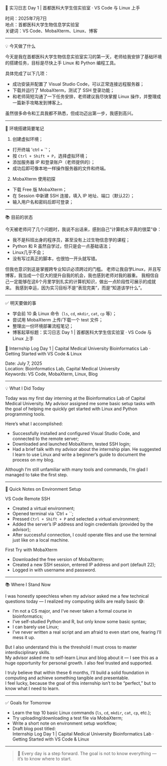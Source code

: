  🧬 实习日志 Day 1 | 首都医科大学生信实验室 · VS Code 与 Linux 上手

时间：2025年7月7日  
地点：首都医科大学生物信息学实验室  
关键词：VS Code、MobaXterm、Linux、博客

---

 💡 今天做了什么

今天是我在首都医科大学生物信息实验室实习的第一天，老师给我安排了基础环境的搭建任务，目标是尽快上手 Linux 和 Python 编程工具。

具体完成了以下几项：
- 成功安装并配置了 Visual Studio Code，可以正常连接远程服务器；
- 下载并运行了 MobaXterm，测试了 SSH 登录功能；
- 和老师简短沟通了一下任务安排，老师建议我尽快掌握 Linux 操作，并整理成一篇新手攻略发到博客上。

虽然很多命令和工具我都不熟悉，但成功迈出第一步，我感到高兴。

---

 🔧 环境搭建简要笔记

 1. 创建虚拟环境；
- 打开终端 'ctrl + `'；
- 按 `Ctrl + Shift + P`，选择虚拟环境；
- 添加服务器 IP 和登录账户（老师提供的）；
- 成功后即可像本地一样操作服务器的文件和终端。

 2. MobaXterm 使用初探
- 下载 Free 版 MobaXterm；
- 在 Session 中新建 SSH 连接，填入 IP 地址、端口（默认22）；
- 输入用户名和密码后即可登录；

---

 📚 目前的状态

今天被老师问了几个问题时，我说不出话来，感到自己“计算机水平真的很菜”😅：

- 我不是科班出身的程序员，甚至没有上过生物信息学的课程；
- Python 和 R 虽然自学过，但只是会一点基础语法；
- Linux几乎不会；
- 没有写过真正的脚本，也很怕一开头就写错。

但我也意识到这是掌握跨专业知识必须跨过的门槛。
老师让我自学Linux，并且写博客，我当成一个巨大的提升自我的机会，我也感到老师对我的器重。
我相信自己一定能够在这6个月里学到扎实的计算机知识，做出一点阶段性可展示的成就来。
我感到幸运，因为实习目标不是“表现完美”，而是“知道该学什么”。

---

 ✅ 明天要做的事

- 学会前 10 条 Linux 命令（`ls`, `cd`, `mkdir`, `cat`, `cp` 等）；
- 尝试用 MobaXterm 上传/下载一个 test 文件；
- 整理出一份环境部署流程笔记；
- 博客起草标题：实习日志 Day 1 | 首都医科大学生信实验室 · VS Code 与 Linux 上手


 🧬 Internship Log Day 1 | Capital Medical University Bioinformatics Lab · Getting Started with VS Code & Linux

Date: July 7, 2025  
Location: Bioinformatics Lab, Capital Medical University  
Keywords: VS Code, MobaXterm, Linux, Blog

---

 💡 What I Did Today

Today was my first day interning at the Bioinformatics Lab of Capital Medical University. My advisor assigned me some basic setup tasks with the goal of helping me quickly get started with Linux and Python programming tools.

Here’s what I accomplished:
- Successfully installed and configured Visual Studio Code, and connected to the remote server;
- Downloaded and launched MobaXterm, tested SSH login;
- Had a brief talk with my advisor about the internship plan. He suggested I learn to use Linux and write a beginner’s guide to document the process on my blog.

Although I’m still unfamiliar with many tools and commands, I’m glad I managed to take the first step.

---

 🔧 Quick Notes on Environment Setup

 VS Code Remote SSH
- Created a virtual environment;
- Opened terminal via `Ctrl + ``;
- Pressed `Ctrl + Shift + P` and selected a virtual environment;
- Added the server’s IP address and login credentials (provided by the advisor);
- After successful connection, I could operate files and use the terminal just like on a local machine.

 First Try with MobaXterm
- Downloaded the free version of MobaXterm;
- Created a new SSH session, entered IP address and port (default 22);
- Logged in with username and password.

---

 📚 Where I Stand Now

I was honestly speechless when my advisor asked me a few technical questions today — I realized my computing skills are really basic 😅:

- I’m not a CS major, and I’ve never taken a formal course in bioinformatics;
- I’ve self-studied Python and R, but only know some basic syntax;
- I can barely use Linux;
- I’ve never written a real script and am afraid to even start one, fearing I’ll mess it up.

But I also understand this is the threshold I must cross to master interdisciplinary skills.  
My advisor asked me to self-learn Linux and blog about it — I see this as a huge opportunity for personal growth. I also feel trusted and supported.

I truly believe that within these 6 months, I’ll build a solid foundation in computing and achieve something tangible and presentable.  
I feel lucky, because the goal of this internship isn’t to be “perfect,” but to know what I need to learn.

---

 ✅ Goals for Tomorrow

- Learn the top 10 basic Linux commands (`ls`, `cd`, `mkdir`, `cat`, `cp`, etc.);
- Try uploading/downloading a test file via MobaXterm;
- Write a short note on environment setup workflow;
- Draft blog post titled:  
  Internship Log Day 1 | Capital Medical University Bioinformatics Lab · Getting Started with VS Code & Linux

---

> 🌱 Every day is a step forward. The goal is not to know everything — it’s to know where to start.
